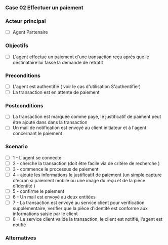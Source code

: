 ### Case 02 Effectuer un paiement

### Acteur principal

- [ ] Agent Partenaire

### Objectifs

- [ ] L'agent effectue un paiement d'une transaction reçu après que le
      destinataire lui fasse la demande de retratit

### Preconditions

- [ ] L'agent est authentifié ( voir le cas d'utilisation S'authentifier)
- [ ] La transaction est en attente de paiement

### Postconditions

- [ ] La transaction est marquée comme payé, le justificatif de paiment peut
      être ajouté dans dans la transaction
- [ ] Un mail de notification est envoyé au client initiateur et à l'agent
      concernant le paiement

### **Scenario**

- [ ] 1 - L'agent se connecte
- [ ] 2 - cherche la transaction (doit être facile via de critère de recherche )
- [ ] 3 - commence le processus de paiement
- [ ] 4 - ajoute les informations le justificatif de paiement (un simple capture
      d'ecran si paiement mobile ou une image du reçu et de la pièce d'identité
      )
- [ ] 5 - confirme le paiement
- [ ] 6 - Un mail est envoyé au deux entitées
- [ ] 7 - La transaction est envoyé au service client pour verification
      supplémentaire, verifier que la pièce d'identité est conforme aux
      informations saisie par le client
- [ ] 8 - Le service client valide la transaction, le client est notifié,
      l'agent est notifié

### Alternatives
